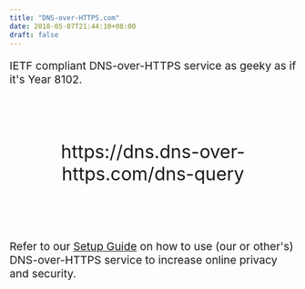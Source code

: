```yaml
---
title: "DNS-over-HTTPS.com"
date: 2018-05-07T21:44:10+08:00
draft: false
---
```


<p style="font-size: 1.2rem">IETF compliant DNS-over-HTTPS service as geeky as if it's Year 8102.</p>

<p style="font-size: 2rem; text-align: center; margin: 6rem 0rem">https://dns.dns-over-https.com/dns-query</p>

<p style="font-size: 1.2rem">Refer to our <a href="/setup/">Setup Guide</a> on how to use (our or other's) DNS-over-HTTPS service to increase online privacy and security.</p>
